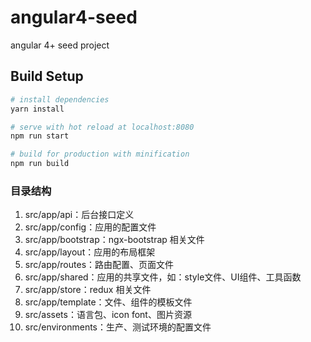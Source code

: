 # angular4-seed
angular 4+ seed project

## Build Setup

``` bash
# install dependencies
yarn install

# serve with hot reload at localhost:8080
npm run start

# build for production with minification
npm run build
```

### 目录结构
1. src/app/api：后台接口定义
1. src/app/config：应用的配置文件
1. src/app/bootstrap：ngx-bootstrap 相关文件
1. src/app/layout：应用的布局框架
1. src/app/routes：路由配置、页面文件
1. src/app/shared：应用的共享文件，如：style文件、UI组件、工具函数
1. src/app/store：redux 相关文件
1. src/app/template：文件、组件的模板文件
1. src/assets：语言包、icon font、图片资源
1. src/environments：生产、测试环境的配置文件
